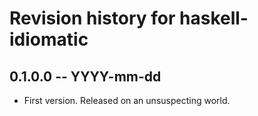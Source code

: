 # Revision history for haskell-idiomatic

## 0.1.0.0 -- YYYY-mm-dd

* First version. Released on an unsuspecting world.
